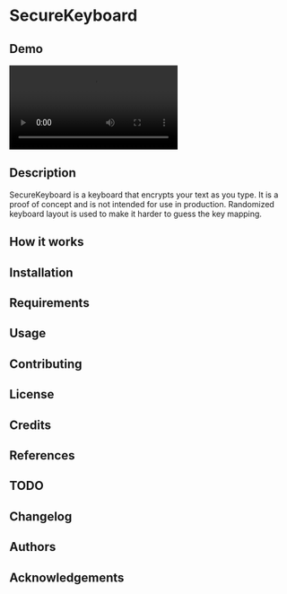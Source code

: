 # SecureKeyboard

## Demo


![](https://user-images.githubusercontent.com/20729878/233862442-57b8221a-6f56-448a-a2a1-136f51f878eb.mp4)


## Description

SecureKeyboard is a keyboard that encrypts your text as you type. It is a proof of concept and is
not intended for use in production.
Randomized keyboard layout is used to make it harder to guess the key mapping.

## How it works

## Installation

## Requirements

## Usage

## Contributing

## License

## Credits

## References

## TODO

## Changelog

## Authors

## Acknowledgements
